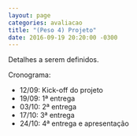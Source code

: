```yaml
---
layout: page
categories: avaliacao
title: "(Peso 4) Projeto"
date: 2016-09-19 20:20:00 -0300
---
```


Detalhes a serem definidos.

Cronograma:

- 12/09: Kick-off do projeto
- 19/09: 1ª entrega
- 03/10: 2ª entrega
- 17/10: 3ª entrega
- 24/10: 4ª entrega e apresentação